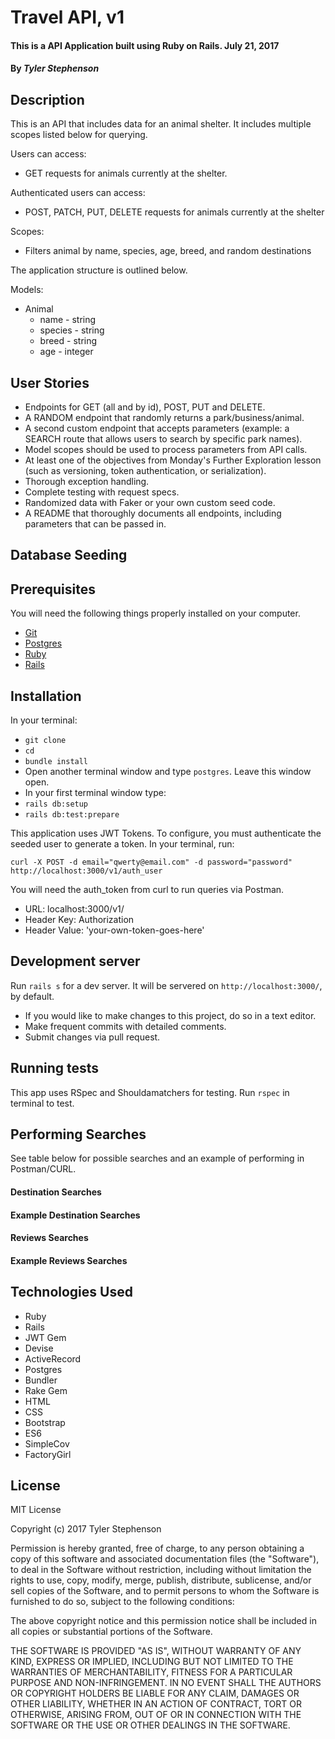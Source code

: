 # Travel API, v1

#### This is a API Application built using Ruby on Rails.  July 21, 2017

#### By _**Tyler Stephenson**_

## Description

This is an API that includes data for an animal shelter. It includes multiple scopes listed below for querying.


Users can access:
- GET requests for animals currently at the shelter.

Authenticated users can access:
- POST, PATCH, PUT, DELETE requests for animals currently at the shelter

Scopes:
- Filters animal by name, species, age, breed, and random destinations

The application structure is outlined below.  

Models:
  - Animal
    - name - string
    - species - string
    - breed - string
    - age - integer

## User Stories

  * Endpoints for GET (all and by id), POST, PUT and DELETE.
  * A RANDOM endpoint that randomly returns a park/business/animal.
  * A second custom endpoint that accepts parameters (example: a SEARCH route that allows users to search by specific park names).
  * Model scopes should be used to process parameters from API calls.
  * At least one of the objectives from Monday's Further Exploration lesson (such as versioning, token authentication, or serialization).
  * Thorough exception handling.
  * Complete testing with request specs.
  * Randomized data with Faker or your own custom seed code.
  * A README that thoroughly documents all endpoints, including parameters that can be passed in.

## Database Seeding

<!-- The application is seeded using `faker`.  It seeds 50 destinations and variable number of reviews for each university.

There are 15 random users in the database and one specified:
name: 'Qwerty',
email: "qwerty@email.com",
password: 'password' -->

## Prerequisites

You will need the following things properly installed on your computer.

* [Git](https://git-scm.com/)
* [Postgres](https://www.postgresql.org/)
* [Ruby](https://www.ruby-lang.org/en/downloads/)
* [Rails](http://rubyonrails.org/)

## Installation

In your terminal:
* `git clone `
* `cd `
* `bundle install`
* Open another terminal window and type `postgres`.  Leave this window open.
* In your first terminal window type:
* `rails db:setup`
* `rails db:test:prepare`

This application uses JWT Tokens.  To configure, you must authenticate the seeded user to generate a token.  In your terminal, run:

`curl -X POST -d email="qwerty@email.com" -d password="password" http://localhost:3000/v1/auth_user`

You will need the auth_token from curl to run queries via Postman.


* URL: localhost:3000/v1/
* Header Key: Authorization
* Header Value: 'your-own-token-goes-here'

## Development server

Run `rails s` for a dev server. It will be servered on `http://localhost:3000/`, by default.

* If you would like to make changes to this project, do so in a text editor.
* Make frequent commits with detailed comments.
* Submit changes via pull request.

## Running tests

This app uses RSpec and Shouldamatchers for testing.
Run `rspec` in terminal to test.


## Performing Searches

See table below for possible searches and an example of performing in Postman/CURL.

#### Destination Searches

<!-- | Parameter | Sample Value | Description |
|:----------:|:------------:|:------------|
| name_scope |  Disneyland | The destination's name; searches for similar match without case sensitivity. |
| city_scope |    Portland   |  The city of a destination; returns all destinations of similar city name, regardless of case input.  |
| locale_scope | OR |    Returns state or province of the destination provided. |
| country_scope | USA |    Returns country of the destination provided. |
| mostReviews | 3 | Depending on integer input, will return destinations with most reviews; in this case, will return 3 destinations |
| random | 5 | Depending on integer input, will return a number of random destinations; in this case, will return 5 random destinations | -->

#### Example Destination Searches

<!-- Postman:

in the Headers section the key-value pair is:
Authorization, your-own-token-from-curl-goes-here


1)  Get all destinations.
* select GET and type in :
```
http://localhost:3000/v1/destinations?api_key=your_api_key
```

2) Get all destinations with word "Enchanted" in destination name.
* select GET and type in :
```
http://localhost:3000/v1/destinations?name_scope=Enchanted&api_key=your_api_key
```

3) Get the destination with word "Enchanted" and the most reviewed destination in one query:
```
http://localhost:3000/v1/destinations?name_scope=Enchanted&mostReviews=1&api_key=your_api_key
```

4) Get second page of all destinations
* select GET and type in:
```
http://localhost:3000/v1/destinations?page=2&api_key=your_api_key
``` -->

#### Reviews Searches

<!-- | Parameter | Sample Value | Description |
|:---------:|:------------:|:------------|
| heading_scope | Amazing | Returns all the reviews that contain the word 'Amazing' in the heading |
| content_scope | Paris   | Returns all the reviews that contain the word 'Paris' within the body of the review |
| rating_scope | 2 | Returns all the reviews matching the rating value provided; in this case, will return all reviews rating the destination a 2. |
 -->

#### Example Reviews Searches

<!-- 1) Get all reviews for a destination, in this case, destination id is 51.
```
http://localhost:3000/v1/destinations/51/reviews?api_key=your_api_key
```

2) Get all reviews for a destination, in this case, destination id is 51, where the rating is 5.
```
http://localhost:3000/v1/destinations/51/reviews?rating_scope=5&api_key=your_api_key
``` -->

## Technologies Used

* Ruby
* Rails
* JWT Gem
* Devise
* ActiveRecord
* Postgres
* Bundler
* Rake Gem
* HTML
* CSS
* Bootstrap
* ES6
* SimpleCov
* FactoryGirl

## License

MIT License

Copyright (c) 2017 Tyler Stephenson

Permission is hereby granted, free of charge, to any person obtaining a copy of this software and associated documentation files (the "Software"), to deal in the Software without restriction, including without limitation the rights to use, copy, modify, merge, publish, distribute, sublicense, and/or sell copies of the Software, and to permit persons to whom the Software is furnished to do so, subject to the following conditions:

The above copyright notice and this permission notice shall be included in all copies or substantial portions of the Software.

THE SOFTWARE IS PROVIDED "AS IS", WITHOUT WARRANTY OF ANY KIND, EXPRESS OR IMPLIED, INCLUDING BUT NOT LIMITED TO THE WARRANTIES OF MERCHANTABILITY, FITNESS FOR A PARTICULAR PURPOSE AND NON-INFRINGEMENT. IN NO EVENT SHALL THE AUTHORS OR COPYRIGHT HOLDERS BE LIABLE FOR ANY CLAIM, DAMAGES OR OTHER LIABILITY, WHETHER IN AN ACTION OF CONTRACT, TORT OR OTHERWISE, ARISING FROM, OUT OF OR IN CONNECTION WITH THE SOFTWARE OR THE USE OR OTHER DEALINGS IN THE SOFTWARE.

